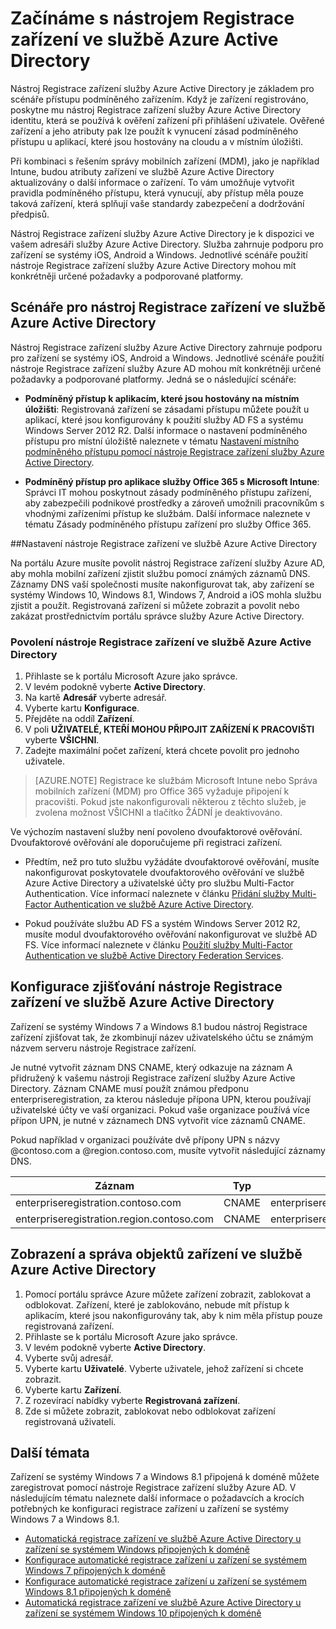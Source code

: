 <properties
    pageTitle="Registrace zařízení ve službě Azure Active Directory – přehled | Microsoft Azure"
    description="je základem pro scénáře přístupu podmíněného zařízením. Když je zařízení registrováno, poskytne mu nástroj Registrace zařízení služby Azure Active Directory identitu, která se používá k ověření zařízení při přihlášení uživatele."
    services="active-directory"
    keywords="registrace zařízení, povolení registrace zařízení, registrace zařízení a MDM"
    documentationCenter=""
    authors="femila"
    manager="swadhwa"
    editor=""/>

<tags
    ms.service="active-directory"
    ms.workload="identity"
    ms.tgt_pltfrm="na"
    ms.devlang="na"
    ms.topic="get-started-article"
    ms.date="06/23/2016"
    ms.author="femila"/>

# Začínáme s nástrojem Registrace zařízení ve službě Azure Active Directory

Nástroj Registrace zařízení služby Azure Active Directory je základem pro scénáře přístupu podmíněného zařízením. Když je zařízení registrováno, poskytne mu nástroj Registrace zařízení služby Azure Active Directory identitu, která se používá k ověření zařízení při přihlášení uživatele. Ověřené zařízení a jeho atributy pak lze použít k vynucení zásad podmíněného přístupu u aplikací, které jsou hostovány na cloudu a v místním úložišti.

Při kombinaci s řešením správy mobilních zařízení (MDM), jako je například Intune, budou atributy zařízení ve službě Azure Active Directory aktualizovány o další informace o zařízení. To vám umožňuje vytvořit pravidla podmíněného přístupu, která vynucují, aby přístup měla pouze taková zařízení, která splňují vaše standardy zabezpečení a dodržování předpisů. 

Nástroj Registrace zařízení služby Azure Active Directory je k dispozici ve vašem adresáři služby Azure Active Directory. Služba zahrnuje podporu pro zařízení se systémy iOS, Android a Windows. Jednotlivé scénáře použití nástroje Registrace zařízení služby Azure Active Directory mohou mít konkrétněji určené požadavky a podporované platformy.

## Scénáře pro nástroj Registrace zařízení ve službě Azure Active Directory

Nástroj Registrace zařízení služby Azure Active Directory zahrnuje podporu pro zařízení se systémy iOS, Android a Windows. Jednotlivé scénáře použití nástroje Registrace zařízení služby Azure AD mohou mít konkrétněji určené požadavky a podporované platformy. Jedná se o následující scénáře:

- **Podmíněný přístup k aplikacím, které jsou hostovány na místním úložišti**: Registrovaná zařízení se zásadami přístupu můžete použít u aplikací, které jsou konfigurovány k použití služby AD FS a systému Windows Server 2012 R2. Další informace o nastavení podmíněného přístupu pro místní úložiště naleznete v tématu [Nastavení místního podmíněného přístupu pomocí nástroje Registrace zařízení služby Azure Active Directory](active-directory-conditional-access-on-premises-setup.md).

- **Podmíněný přístup pro aplikace služby Office 365 s Microsoft Intune**: Správci IT mohou poskytnout zásady podmíněného přístupu zařízení, aby zabezpečili podnikové prostředky a zároveň umožnili pracovníkům s vhodnými zařízeními přístup ke službám. Další informace naleznete v tématu Zásady podmíněného přístupu zařízení pro služby Office 365.

##Nastavení nástroje Registrace zařízení ve službě Azure Active Directory

Na portálu Azure musíte povolit nástroj Registrace zařízení služby Azure AD, aby mohla mobilní zařízení zjistit službu pomocí známých záznamů DNS. Záznamy DNS vaší společnosti musíte nakonfigurovat tak, aby zařízení se systémy Windows 10, Windows 8.1, Windows 7, Android a iOS mohla službu zjistit a použít.
Registrovaná zařízení si můžete zobrazit a povolit nebo zakázat prostřednictvím portálu správce služby Azure Active Directory.

### Povolení nástroje Registrace zařízení ve službě Azure Active Directory

1. Přihlaste se k portálu Microsoft Azure jako správce.
2. V levém podokně vyberte **Active Directory**.
3. Na kartě **Adresář** vyberte adresář.
4. Vyberte kartu **Konfigurace**.
5. Přejděte na oddíl **Zařízení**.
6. V poli **UŽIVATELÉ, KTEŘÍ MOHOU PŘIPOJIT ZAŘÍZENÍ K PRACOVIŠTI** vyberte **VŠICHNI**.
7. Zadejte maximální počet zařízení, která chcete povolit pro jednoho uživatele.

>[AZURE.NOTE]
>Registrace ke službám Microsoft Intune nebo Správa mobilních zařízení (MDM) pro Office 365 vyžaduje připojení k pracovišti. Pokud jste nakonfigurovali některou z těchto služeb, je zvolena možnost VŠICHNI a tlačítko ŽÁDNÍ je deaktivováno.

Ve výchozím nastavení služby není povoleno dvoufaktorové ověřování. Dvoufaktorové ověřování ale doporučujeme při registraci zařízení.

- Předtím, než pro tuto službu vyžádáte dvoufaktorové ověřování, musíte nakonfigurovat poskytovatele dvoufaktorového ověřování ve službě Azure Active Directory a uživatelské účty pro službu Multi-Factor Authentication. Více informací naleznete v článku [Přidání služby Multi-Factor Authentication ve službě Azure Active Directory](../multi-factor-authentication/multi-factor-authentication-get-started-cloud.md).

- Pokud používáte službu AD FS a systém Windows Server 2012 R2, musíte modul dvoufaktorového ověřování nakonfigurovat ve službě AD FS. Více informací naleznete v článku [Použití služby Multi-Factor Authentication ve službě Active Directory Federation Services](../multi-factor-authentication/multi-factor-authentication-get-started-server.md).

## Konfigurace zjišťování nástroje Registrace zařízení ve službě Azure Active Directory
Zařízení se systémy Windows 7 a Windows 8.1 budou nástroj Registrace zařízení zjišťovat tak, že zkombinují název uživatelského účtu se známým názvem serveru nástroje Registrace zařízení.

Je nutné vytvořit záznam DNS CNAME, který odkazuje na záznam A přidružený k vašemu nástroji Registrace zařízení služby Azure Active Directory. Záznam CNAME musí použít známou předponu enterpriseregistration, za kterou následuje přípona UPN, kterou používají uživatelské účty ve vaší organizaci. Pokud vaše organizace používá více přípon UPN, je nutné v záznamech DNS vytvořit více záznamů CNAME.

Pokud například v organizaci používáte dvě přípony UPN s názvy @contoso.com a @region.contoso.com, musíte vytvořit následující záznamy DNS.

| Záznam                                     | Typ  | Adresa                            |
|-------------------------------------------|-------|------------------------------------|
| enterpriseregistration.contoso.com        | CNAME | enterpriseregistration.windows.net |
| enterpriseregistration.region.contoso.com | CNAME | enterpriseregistration.windows.net |

## Zobrazení a správa objektů zařízení ve službě Azure Active Directory
1. Pomocí portálu správce Azure můžete zařízení zobrazit, zablokovat a odblokovat. Zařízení, které je zablokováno, nebude mít přístup k aplikacím, které jsou nakonfigurovány tak, aby k nim měla přístup pouze registrovaná zařízení.
2. Přihlaste se k portálu Microsoft Azure jako správce.
3. V levém podokně vyberte **Active Directory**.
4. Vyberte svůj adresář.
5. Vyberte kartu **Uživatelé**. Vyberte uživatele, jehož zařízení si chcete zobrazit.
6. Vyberte kartu **Zařízení**.
7. Z rozevírací nabídky vyberte **Registrovaná zařízení**.
8. Zde si můžete zobrazit, zablokovat nebo odblokovat zařízení registrovaná uživateli.

## Další témata

Zařízení se systémy Windows 7 a Windows 8.1 připojená k doméně můžete zaregistrovat pomocí nástroje Registrace zařízení služby Azure AD. V následujícím tématu naleznete další informace o požadavcích a krocích potřebných ke konfiguraci registrace zařízení u zařízení se systémy Windows 7 a Windows 8.1.

- [Automatická registrace zařízení ve službě Azure Active Directory u zařízení se systémem Windows připojených k doméně](active-directory-conditional-access-automatic-device-registration.md)
- [Konfigurace automatické registrace zařízení u zařízení se systémem Windows 7 připojených k doméně](active-directory-conditional-access-automatic-device-registration-windows7.md)
- [Konfigurace automatické registrace zařízení u zařízení se systémem Windows 8.1 připojených k doméně](active-directory-conditional-access-automatic-device-registration-windows-8-1.md)
- [Automatická registrace zařízení ve službě Azure Active Directory u zařízení se systémem Windows 10 připojených k doméně](active-directory-azureadjoin-devices-group-policy.md)



<!---HONumber=Aug16_HO4-->



